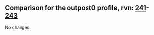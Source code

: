 ## Comparison for the outpost0 profile, rvn: [241](https://github.com/PRO100KatYT/FortniteProfileRevisions/tree/main/profiles/outpost0/241%20outpost0.json)-[243](https://github.com/PRO100KatYT/FortniteProfileRevisions/tree/main/profiles/outpost0/243%20outpost0.json)

No changes
